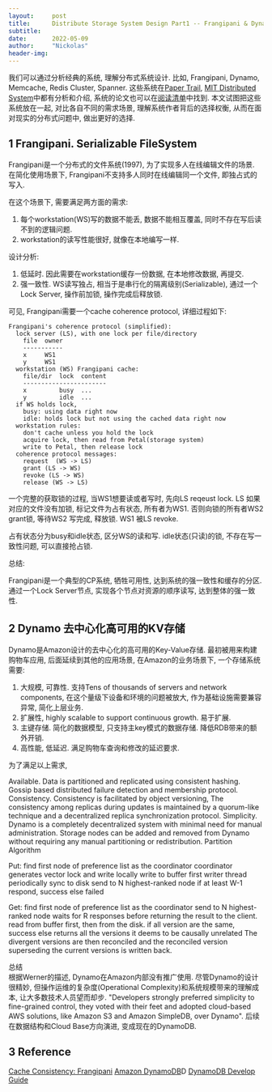 ```yaml
---
layout:     post
title:      Distribute Storage System Design Part1 -- Frangipani & Dynamo
subtitle:   
date:       2022-05-09
author:     "Nickolas"
header-img: 
---
```


我们可以通过分析经典的系统, 理解分布式系统设计. 比如, Frangipani, Dynamo, Memcache, Redis Cluster, Spanner. 这些系统在[Paper Trail](https://www.the-paper-trail.org/page/reading-list/), [MIT Distributed System](https://pdos.csail.mit.edu/6.824/)中都有分析和介绍, 系统的论文也可以在[阅读清单](https://nickolashu.github.io/2022/03/27/reading-list-of-distributed-system/)中找到. 本文试图把这些系统放在一起, 对比各自不同的需求场景, 理解系统作者背后的选择权衡, 从而在面对现实的分布式问题中, 做出更好的选择.

## 1 Frangipani.  Serializable FileSystem

Frangipani是一个分布式的文件系统(1997), 为了实现多人在线编辑文件的场景. 在简化使用场景下, Frangipani不支持多人同时在线编辑同一个文件, 即独占式的写入. 

在这个场景下, 需要满足两方面的需求:

1) 每个workstation(WS)写的数据不能丢, 数据不能相互覆盖, 同时不存在写后读不到的逻辑问题.
2) workstation的读写性能很好, 就像在本地编写一样.

设计分析:

1. 低延时. 因此需要在workstation缓存一份数据, 在本地修改数据, 再提交.
2. 强一致性. WS读写独占, 相当于是串行化的隔离级别(Serializable), 通过一个Lock Server, 操作前加锁, 操作完成后释放锁.

可见, Frangipani需要一个cache coherence protocol, 详细过程如下:

```
Frangipani's coherence protocol (simplified):
  lock server (LS), with one lock per file/directory
    file  owner
    -----------
​    x     WS1
​    y     WS1
  workstation (WS) Frangipani cache:
    file/dir  lock  content
    -----------------------
​    x         busy  ...
​    y         idle  ...
  if WS holds lock,
​    busy: using data right now
​    idle: holds lock but not using the cached data right now
  workstation rules:
​    don't cache unless you hold the lock
​    acquire lock, then read from Petal(storage system)
​    write to Petal, then release lock
  coherence protocol messages:
​    request  (WS -> LS)
​    grant (LS -> WS)
​    revoke (LS -> WS)
​    release (WS -> LS)
```

一个完整的获取锁的过程, 当WS1想要读或者写时, 先向LS reqeust lock. LS 如果对应的文件没有加锁, 标记文件为占有状态, 所有者为WS1. 否则向锁的所有者WS2 grant锁, 等待WS2 写完成, 释放锁. WS1 被LS revoke. 

占有状态分为busy和idle状态, 区分WS的读和写. idle状态(只读)的锁, 不存在写一致性问题, 可以直接抢占锁.



总结: 

Frangipani是一个典型的CP系统, 牺牲可用性, 达到系统的强一致性和缓存的分区. 通过一个Lock Server节点, 实现各个节点对资源的顺序读写, 达到整体的强一致性.

## 2 Dynamo 去中心化高可用的KV存储
Dynamo是Amazon设计的去中心化的高可用的Key-Value存储. 最初被用来构建购物车应用, 后面延续到其他的应用场景, 在Amazon的业务场景下, 一个存储系统需要:

1. 大规模, 可靠性. 支持Tens of thousands of servers and network components, 在这个量级下设备和环境的问题被放大, 作为基础设施需要兼容异常, 简化上层业务.
2. 扩展性,  highly scalable to support continuous growth. 易于扩展.
3. 主键存储. 简化的数据模型, 只支持主key模式的数据存储. 降低RDB带来的额外开销. 
4. 高性能, 低延迟. 满足购物车查询和修改的延迟要求.

为了满足以上需求,

Available. Data is partitioned and replicated using consistent hashing. Gossip based distributed failure detection and membership protocol.
Consistency. Consistency is facilitated by object versioning, The consistency among replicas during updates is maintained by a quorum-like technique and a decentralized replica synchronization protocol.
Simplicity. Dynamo is a completely decentralized system with minimal need for manual administration. Storage nodes can be added and removed from Dynamo without requiring any manual partitioning or redistribution.
Partition Algorithm

Put:
find first node of preference list as the coordinator
coordinator generates vector lock and write locally
    write to buffer first
    writer thread periodically sync to disk
  send to N highest-ranked node
if at least W-1 respond, success
else failed

Get:
find first node of preference list as the coordinator
send to N highest-ranked node
waits for R responses before returning the result to the client.
  read from buffer first,
  then from the disk.
if all version are the same, success
else returns all the versions it deems to be causally unrelated
The divergent versions are then reconciled and the reconciled version superseding the current versions is written back.

总结  
根据Werner的描述, Dynamo在Amazon内部没有推广使用. 尽管Dynamo的设计很精妙, 但操作运维的复杂度(Operational Complexity)和系统规模带来的理解成本, 让大多数技术人员望而却步. "Developers strongly preferred simplicity to fine-grained control, they voted with their feet and adopted cloud-based AWS solutions, like Amazon S3 and Amazon SimpleDB, over Dynamo".
后续在数据结构和Cloud Base方向演进, 变成现在的DynamoDB.



## 3 Reference

[Cache Consistency: Frangipani](https://pdos.csail.mit.edu/6.824/notes/l-frangipani.txt)
[Amazon DynamoDB](https://www.allthingsdistributed.com/2012/01/amazon-dynamodb.html)D
[DynamoDB Develop Guide](https://docs.aws.amazon.com/amazondynamodb/latest/developerguide/Introduction.html)
